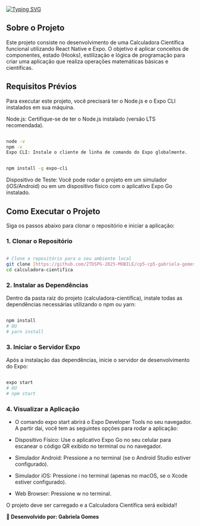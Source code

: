 [![Typing SVG](https://readme-typing-svg.herokuapp.com/?color=6F27E3&size=35&center=true&vCenter=true&width=1000&lines=+Calculadora+Científica+App+📱+)](https://git.io/typing-svg)
## Sobre o Projeto
Este projeto consiste no desenvolvimento de uma Calculadora Científica funcional utilizando React Native e Expo. O objetivo é aplicar conceitos de componentes, estado (Hooks), estilização e lógica de programação para criar uma aplicação que realiza operações matemáticas básicas e científicas.

## Requisitos Prévios
Para executar este projeto, você precisará ter o Node.js e o Expo CLI instalados em sua máquina.

Node.js: Certifique-se de ter o Node.js instalado (versão LTS recomendada).

```Bash

node -v
npm -v
Expo CLI: Instale o cliente de linha de comando do Expo globalmente.
```

```Bash

npm install -g expo-cli
```
Dispositivo de Teste: Você pode rodar o projeto em um simulador (iOS/Android) ou em um dispositivo físico com o aplicativo Expo Go instalado.

## Como Executar o Projeto
Siga os passos abaixo para clonar o repositório e iniciar a aplicação:

### 1. Clonar o Repositório
```Bash

# Clone o repositório para o seu ambiente local
git clone [https://github.com/2TDSPG-2025-MOBILE/cp5-cp5-gabriela-gomes-cezar-rm556941.git]
cd calculadora-cientifica
```

### 2. Instalar as Dependências
Dentro da pasta raiz do projeto (calculadora-cientifica), instale todas as dependências necessárias utilizando o npm ou yarn:

``` Bash

npm install
# OU
# yarn install
```
### 3. Iniciar o Servidor Expo
Após a instalação das dependências, inicie o servidor de desenvolvimento do Expo:

```Bash

expo start
# OU
# npm start
```
### 4. Visualizar a Aplicação
+ O comando expo start abrirá o Expo Developer Tools no seu navegador. A partir daí, você tem as seguintes opções para rodar a aplicação:

+ Dispositivo Físico: Use o aplicativo Expo Go no seu celular para escanear o código QR exibido no terminal ou no navegador.

+ Simulador Android: Pressione a no terminal (se o Android Studio estiver configurado).

+ Simulador iOS: Pressione i no terminal (apenas no macOS, se o Xcode estiver configurado).

+ Web Browser: Pressione w no terminal.

O projeto deve ser carregado e a Calculadora Científica será exibida!!

<strong>🚀 Desenvolvido por: Gabriela Gomes </strong>
